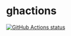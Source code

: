 # ghactions

<a href="https://github.com/dtcookie/ghactions"><img alt="GitHub Actions status" src="https://github.com/dtcookie/ghactions/workflows/go/badge.svg"></a>
